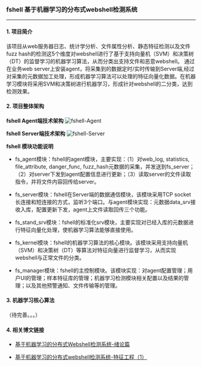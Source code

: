 ### fshell 基于机器学习的分布式webshell检测系统
------


#### 1. 项目简介
该项目从web服务器日志、统计学分析、文件属性分析、静态特征检测以及文件fuzz hash的检测这5个维度对webshell进行了基于支持向量机（SVM）和决策树（DT）的监督学习的机器学习算法，从而分类出支持文件和恶意webshell。
通过在业务web server上安装agent，将采集到的数据定时/实时传输到Server端,经过对采集的元数据加工处理，形成机器学习算法可以处理的特征向量化数据。在机器学习模块将采用SVM和决策树进行机器学习，形成针对webshell的二分类，达到检测效果。
#### 2. 项目整体架构
**fshell Agent端技术架构**
![fshell-Agent](http://www.s0nnet.com/wp-content/uploads/2016/12/fshell-Agnet.png)

**fshell Server端技术架构**
![fshell-Server](http://www.s0nnet.com/wp-content/uploads/2016/12/fshell_Server.png)

**fshell 模块功能说明**
* fs_agent模块：fshell的agent模块，主要实现：（1）对web_log, statistics, file_attribute, danger_func, fuzz_hash元数据的采集，并发送到fs_server；（2）对server下发到agent配置信息进行更新；（3）读取server的文件读取指令，并将文件内容回传给server。

* fs_server模块：fshell在Server端的数据通信模块，该模块采用TCP socket 长连接和短连接的方式，监听3个端口。与agent模块实现：元数据data_srv接收入库，配置更新下发，agent上文件读取回传三个功能。

* fs_stand_srv模块：fshell的标准化srv模块，主要实现对已经入库的元数据进行特征向量化处理，使机器学习算法能够直接使用。

* fs_kernel模块：fshell的机器学习算法的核心模块。该模块采用支持向量机（SVM）和决策树（DT）等算法对特征向量进行监督学习，从而实现webshell与正常文件的分类。

* fs_manager模块：fshell的主控制模块。该模块实现：对agent配置管理；用户UI的管理；样本特征库的管理；机器学习检测模块相关配置以及结果的管理；以及其他预警通知、文件传输等的管理。


#### 3. 机器学习核心算法
（待完善。。。）

#### 4. 相关博文链接

- [基于机器学习的分布式Webshell检测系统-绪论篇](http://www.s0nnet.com/archives/fshell)

- [基于机器学习的分布式webshell检测系统-特征工程（1）](http://www.s0nnet.com/archives/fshell-feature-1)
